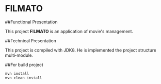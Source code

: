 FILMATO
=======

##Functional Presentation

This project **FILMATO** is an application of movie's management.

##Technical Presentation

This project is compiled with JDK8.
He is implemented the project structure multi-module.


##For build project

    mvn install
    mvn clean install